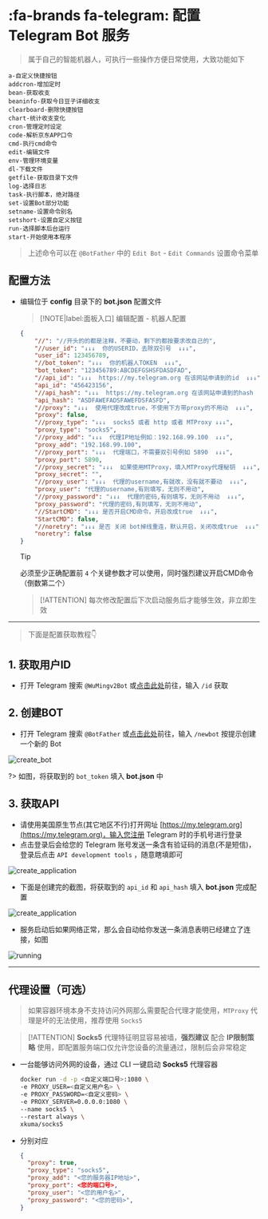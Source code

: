 # :fa-brands fa-telegram: 配置 Telegram Bot 服务

> 属于自己的智能机器人，可执行一些操作方便日常使用，大致功能如下

```
a-自定义快捷按钮
addcron-增加定时
bean-获取收支
beaninfo-获取今日豆子详细收支
clearboard-删除快捷按钮
chart-统计收支变化
cron-管理定时设定
code-解析京东APP口令
cmd-执行cmd命令
edit-编辑文件
env-管理环境变量
dl-下载文件
getfile-获取目录下文件
log-选择日志
task-执行脚本，绝对路径
set-设置Bot部分功能
setname-设置命令别名
setshort-设置自定义按钮
run-选择脚本后台运行
start-开始使用本程序
```

> 上述命令可以在 `@BotFather` 中的 `Edit Bot` - `Edit Commands` 设置命令菜单

## 配置方法 <!-- {docsify-ignore} -->

- 编辑位于 **config** 目录下的 **bot.json** 配置文件

  > [!NOTE|label:面板入口]
  > 编辑配置 - 机器人配置

  ```json
  {
      "//": "//开头的的都是注释，不要动，剩下的都按要求改自己的",
      "//user_id": "↓↓↓  你的USERID，去除双引号  ↓↓↓",
      "user_id": 123456789,
      "//bot_token": "↓↓↓  你的机器人TOKEN  ↓↓↓",
      "bot_token": "123456789:ABCDEFGSHSFDASDFAD",
      "//api_id": "↓↓↓  https://my.telegram.org 在该网站申请到的id  ↓↓↓",
      "api_id": "456423156",
      "//api_hash": "↓↓↓  https://my.telegram.org 在该网站申请到的hash  ↓↓↓",
      "api_hash": "ASDFAWEFADSFAWEFDSFASFD",
      "//proxy": "↓↓↓  使用代理改成true，不使用下方带proxy的不用动  ↓↓↓",
      "proxy": false,
      "//proxy_type": "↓↓↓  socks5 或者 http 或者 MTProxy ↓↓↓",
      "proxy_type": "socks5",
      "//proxy_add": "↓↓↓  代理IP地址例如：192.168.99.100  ↓↓↓",
      "proxy_add": "192.168.99.100",
      "//proxy_port": "↓↓↓  代理端口，不需要双引号例如 5890  ↓↓↓",
      "proxy_port": 5890,
      "//proxy_secret": "↓↓↓  如果使用MTProxy，填入MTProxy代理秘钥  ↓↓↓",
      "proxy_secret": "",
      "//proxy_user": "↓↓↓  代理的username,有就改，没有就不要动  ↓↓↓",
      "proxy_user": "代理的username,有则填写，无则不用动",
      "//proxy_password": "↓↓↓  代理的密码,有则填写，无则不用动  ↓↓↓",
      "proxy_password": "代理的密码,有则填写，无则不用动",
      "//StartCMD": "↓↓↓ 是否开启CMD命令，开启改成true  ↓↓↓",
      "StartCMD": false,
      "//noretry": "↓↓↓ 是否 关闭 bot掉线重连，默认开启，关闭改成true  ↓↓↓",
      "noretry": false
  }
  ```

  > [!TIP]
  > 必须至少正确配置前 `4` 个关键参数才可以使用，同时强烈建议开启CMD命令（倒数第二个）

  > [!ATTENTION]
  > 每次修改配置后下次启动服务后才能够生效，非立即生效

***

> 下面是配置获取教程👇

## 1. 获取用户ID <!-- {docsify-ignore} -->

- 打开 Telegram 搜索 `@WuMingv2Bot` 或[点击此处](https://t.me/WuMingv2Bot)前往，输入 `/id` 获取

## 2. 创建BOT <!-- {docsify-ignore} -->

- 打开 Telegram 搜索 `@BotFather` 或[点击此处](https://t.me/BotFather)前往，输入 `/newbot` 按提示创建一个新的 Bot

![create_bot](../../src/img/TelegramBot/1.png ':size=100%')

?> 如图，将获取到的 `bot_token` 填入 **bot.json** 中

## 3. 获取API <!-- {docsify-ignore} -->
- 请使用美国原生节点(其它地区不行)打开网址 [https://my.telegram.org](https://my.telegram.org)，输入您注册 Telegram 时的手机号进行登录
- 点击登录后会给您的 Telegram 账号发送一条含有验证码的消息(不是短信)，登录后点击 `API development tools` ，随意瞎填即可

![create_application](../../src/img/TelegramBot/2.png ':size=100%')

- 下面是创建完的截图，将获取到的 `api_id` 和 `api_hash` 填入 **bot.json** 完成配置

![create_application](../../src/img/TelegramBot/3.png ':size=100%')

- 服务启动后如果网络正常，那么会自动给你发送一条消息表明已经建立了连接，如图

![running](../../src/img/TelegramBot/4.png)


***

## 代理设置（可选） <!-- {docsify-ignore} -->
> 如果容器环境本身不支持访问外网那么需要配合代理才能使用，`MTProxy` 代理是坏的无法使用，推荐使用 `Socks5`

> [!ATTENTION]
> **Socks5** 代理特征明显容易被墙，**强烈建议** 配合 **IP限制策略** 使用，即配置服务端口仅允许您设备的流量通过，限制后会非常稳定

- 一台能够访问外网的设备，通过 CLI 一键启动 **Socks5** 代理容器

  ```bash
  docker run -d -p <自定义端口号>:1080 \
  -e PROXY_USER=<自定义用户名> \
  -e PROXY_PASSWORD=<自定义密码> \
  -e PROXY_SERVER=0.0.0.0:1080 \
  --name socks5 \
  --restart always \
  xkuma/socks5
  ```

- 分别对应

  ```json
  {
    "proxy": true,
    "proxy_type": "socks5",
    "proxy_add": "<您的服务器IP地址>",
    "proxy_port": <您的端口号>,
    "proxy_user": "<您的用户名>",
    "proxy_password": "<您的密码>",
  }
  ```
